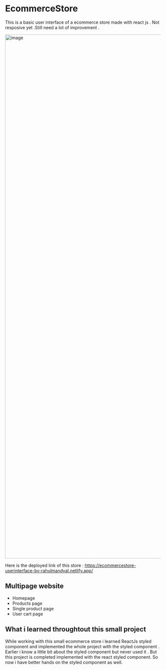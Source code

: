 # EcommerceStore

This is a basic  user interface of a ecommerce store  made with react js . Not resposive yet .Still need a lot of improvement .



<img width="1698" alt="image" src="https://github.com/RahulMandyal1/EcommerceStore/assets/93306066/573a6b60-b726-4885-8ebe-49ded982b1d7">


Here is the deployed link of  this  store : https://ecommercestore-userinterface-by-rahulmandyal.netlify.app/

## Multipage website 
-  Homepage 
-  Products page
- Single product page
-  User cart page

## What i learned throughtout this small project

While working with this small ecommerce store i learned  ReactJs styled component and implemented the whole 
project with the styled component . Earlier i know a little bit about the styled component but never used it .
But this project is completed implemented with the react styled component. So now i  have better hands on the styled component as well. 

